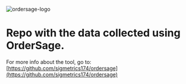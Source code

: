 ![ordersage-logo](https://user-images.githubusercontent.com/92478729/138029584-2b3ff4f7-4c48-4fc2-aa80-29db9d660364.png)

# Repo with the data collected using OrderSage.

For more info about the tool, go to: [https://github.com/sigmetrics174/ordersage](https://github.com/sigmetrics174/ordersage)
